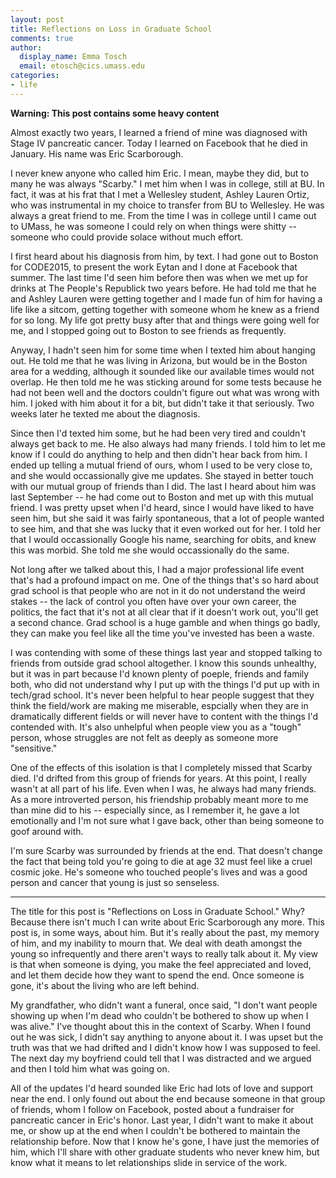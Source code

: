 ```yaml
---
layout: post
title: Reflections on Loss in Graduate School
comments: true
author:
  display_name: Emma Tosch
  email: etosch@cics.umass.edu
categories:
- life
---
```

**Warning: This post contains some heavy content**
<!--summary-->

Almost exactly two years, I learned a friend of mine was diagnosed with Stage IV pancreatic cancer. Today I learned on Facebook that he died in January. His name was Eric Scarborough.

I never knew anyone who called him Eric. I mean, maybe they did, but to many he was always "Scarby." I met him when I was in college, still at BU. In fact, it was at his frat that I met a Wellesley student, Ashley Lauren Ortiz, who was instrumental in my choice to transfer from BU to Wellesley. He was always a great friend to me. From the time I was in college until I came out to UMass, he was someone I could rely on when things were shitty -- someone who could provide solace without much effort.

I first heard about his diagnosis from him, by text. I had gone out to Boston for CODE2015, to present the work Eytan and I done at Facebook that summer. The last time I'd seen him before then was when we met up for drinks at The People's Republick two years before. He had told me that he and Ashley Lauren were getting together and I made fun of him for having a life like a sitcom, getting together with someone whom he knew as a friend for so long. My life got pretty busy after that and things were going well for me, and I stopped going out to Boston to see friends as frequently.

Anyway, I hadn't seen him for some time when I texted him about hanging out. He told me that he was living in Arizona, but would be in the Boston area for a wedding, although it sounded like our available times would not overlap. He then told me he was sticking around for some tests because he had not been well and the doctors couldn't figure out what was wrong with him. I joked with him about it for a bit, but didn't take it that seriously. Two weeks later he texted me about the diagnosis.

Since then I'd texted him some, but he had been very tired and couldn't always get back to me. He also always had many friends. I told him to let me know if I could do anything to help and then didn't hear back from him. I ended up telling a mutual friend of ours, whom I used to be very close to, and she would occassionally give me updates. She stayed in better touch with our mutual group of friends than I did. The last I heard about him was last September -- he had come out to Boston and met up with this mutual friend. I was pretty upset when I'd heard, since I would have liked to have seen him, but she said it was fairly spontaneous, that a lot of people wanted to see him, and that she was lucky that it even worked out for her. I told her that I would occassionally Google his name, searching for obits, and knew this was morbid. She told me she would occassionally do the same.

Not long after we talked about this, I had a major professional life event that's had a profound impact on me. One of the things that's so hard about grad school is that people who are not in it do not understand the weird stakes -- the lack of control you often have over your own career, the politics, the fact that it's not at all clear that if it doesn't work out, you'll get a second chance. Grad school is a huge gamble and when things go badly, they can make you feel like all the time you've invested has been a waste.

I was contending with some of these things last year and stopped talking to friends from outside grad school altogether. I know this sounds unhealthy, but it was in part because I'd known plenty of poeple, friends and family both, who did not understand why I put up with the things I'd put up with in tech/grad school. It's never been helpful to hear people suggest that they think the field/work are making me miserable, espcially when they are in dramatically different fields or will never have to content with the things I'd contended with. It's also unhelpful when people view you as a "tough" person, whose struggles are not felt as deeply as someone more "sensitive."

One of the effects of this isolation is that I completely missed that Scarby died. I'd drifted from this group of friends for years. At this point, I really wasn't at all part of his life. Even when I was, he always had many friends. As a more introverted person, his friendship probably meant more to me than mine did to his -- especially since, as I remember it, he gave a lot emotionally and I'm not sure what I gave back, other than being someone to goof around with.

I'm sure Scarby was surrounded by friends at the end. That doesn't change the fact that being told you're going to die at age 32 must feel like a cruel cosmic joke. He's someone who touched people's lives and was a good person and cancer that young is just so senseless.

***

The title for this post is "Reflections on Loss in Graduate School." Why? Because there isn't much I can write about Eric Scarborough any more. This post is, in some ways, about him. But it's really about the past, my memory of him, and my inability to mourn that. We deal with death amongst the young so infrequently and there aren't ways to really talk about it. My view is that when someone is dying, you make the feel appreciated and loved, and let them decide how they want to spend the end. Once someone is gone, it's about the living who are left behind.

My grandfather, who didn't want a funeral, once said, "I don't want people showing up when I'm dead who couldn't be bothered to show up when I was alive." I've thought about this in the context of Scarby. When I found out he was sick, I didn't say anything to anyone about it. I was upset but the truth was that we had drifted and I didn't know how I was supposed to feel. The next day my boyfriend could tell that I was distracted and we argued and then I told him what was going on.

All of the updates I'd heard sounded like Eric had lots of love and support near the end. I only found out about the end because someone in that group of friends, whom I follow on Facebook, posted about a fundraiser for pancreatic cancer in Eric's honor. Last year, I didn't want to make it about me, or show up at the end when I couldn't be bothered to maintain the relationship before. Now that I know he's gone, I have just the memories of him, which I'll share with other graduate students who never knew him, but know what it means to let relationships slide in service of the work. 
